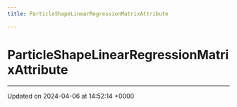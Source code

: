 ```yaml
---
title: ParticleShapeLinearRegressionMatrixAttribute

---
```


# ParticleShapeLinearRegressionMatrixAttribute





-------------------------------

Updated on 2024-04-06 at 14:52:14 +0000